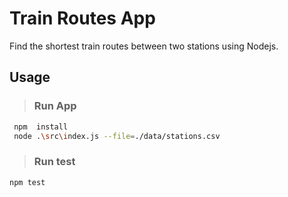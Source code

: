 # Train Routes App

Find the shortest train routes between two stations using Nodejs.

## Usage

> ### Run App

``` bash
 npm  install
 node .\src\index.js --file=./data/stations.csv
```

> ### Run test

``` bash
npm test
```
